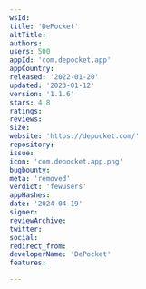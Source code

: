 ```yaml
---
wsId: 
title: 'DePocket'
altTitle: 
authors: 
users: 500
appId: 'com.depocket.app'
appCountry: 
released: '2022-01-20'
updated: '2023-01-12'
version: '1.1.6'
stars: 4.8
ratings: 
reviews: 
size: 
website: 'https://depocket.com/'
repository: 
issue: 
icon: 'com.depocket.app.png'
bugbounty: 
meta: 'removed'
verdict: 'fewusers'
appHashes: 
date: '2024-04-19'
signer: 
reviewArchive: 
twitter: 
social: 
redirect_from: 
developerName: 'DePocket'
features: 

---
```


